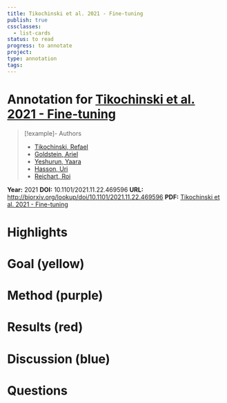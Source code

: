 ```yaml
---
title: Tikochinski et al. 2021 - Fine-tuning
publish: true
cssclasses:
  - list-cards
status: to read
progress: to annotate
project:
type: annotation
tags:
---
```

# Annotation for [Tikochinski et al. 2021 - Fine-tuning](Papers/References/Tikochinski%20et%20al.%202021%20-%20Fine-tuning)

> [!example]- Authors
> - [Tikochinski, Refael](Papers/People/Tikochinski%20Refael)
> - [Goldstein, Ariel](Papers/People/Goldstein%20Ariel)
> - [Yeshurun, Yaara](Papers/People/Yeshurun%20Yaara)
> - [Hasson, Uri](Papers/People/Hasson%20Uri)
> - [Reichart, Roi](Papers/People/Reichart%20Roi)

**Year:** 2021
**DOI:** 10.1101/2021.11.22.469596
**URL:** http://biorxiv.org/lookup/doi/10.1101/2021.11.22.469596
**PDF:** [Tikochinski et al. 2021 - Fine-tuning](Papers/PDFs/Tikochinski%20et%20al.%202021%20-%20Fine-tuning%20of%20deep%20language%20models%20as%20a%20computational%20framework%20of%20modeling%20listeners’%20perspective%20during%20language%20comprehension.pdf)

# Highlights


# Goal (yellow)


# Method (purple)


# Results (red)


# Discussion (blue)


# Questions

